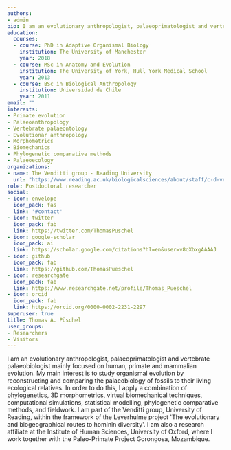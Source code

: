 ```yaml
---
authors:
- admin
bio: I am an evolutionary anthropologist, palaeoprimatologist and vertebrate palaeobiologist mainly focused on human, primate and mammalian evolution. My main interest is to study organismal evolution by reconstructing and comparing the palaeobiology of fossils to their living ecological relatives. In order to do this, I apply a combination of phylogenetics, 3D morphometrics, virtual biomechanical techniques, computational simulations, statistical modelling, phylogenetic comparative methods, and fieldwork. I am part of the Venditti group, University of Reading, within the framework of the Leverhulme project 'The evolutionary and biogeographical routes to hominin diversity'. I am also a research affiliate at the Institute of Human Sciences, University of Oxford, where I work together with the Paleo-Primate Project Gorongosa, Mozambique.
education:
  courses:
  - course: PhD in Adaptive Organismal Biology
    institution: The University of Manchester
    year: 2018
  - course: MSc in Anatomy and Evolution
    institution: The University of York, Hull York Medical School
    year: 2013
  - course: BSc in Biological Anthropology
    institution: Universidad de Chile
    year: 2011
email: ""
interests:
- Primate evolution
- Palaeoanthropology
- Vertebrate palaeontology
- Evolutionar anthropology
- Morphometrics
- Biomechanics
- Phylogenetic comparative methods
- Palaeoecology
organizations:
- name: The Venditti group - Reading University
  url: "https://www.reading.ac.uk/biologicalsciences/about/staff/c-d-venditti.aspx"
role: Postdoctoral researcher
social:
- icon: envelope
  icon_pack: fas
  link: '#contact'
- icon: twitter
  icon_pack: fab
  link: https://twitter.com/ThomasPuschel
- icon: google-scholar
  icon_pack: ai
  link: https://scholar.google.com/citations?hl=en&user=v8oXbxgAAAAJ
- icon: github
  icon_pack: fab
  link: https://github.com/ThomasPueschel
- icon: researchgate
  icon_pack: fab
  link: https://www.researchgate.net/profile/Thomas_Pueschel
- icon: orcid
  icon_pack: fab
  link: https://orcid.org/0000-0002-2231-2297
superuser: true
title: Thomas A. Püschel
user_groups:
- Researchers
- Visitors
---
```


I am an evolutionary anthropologist, palaeoprimatologist and vertebrate palaeobiologist mainly focused on human, primate and mammalian evolution. My main interest is to study organismal evolution by reconstructing and comparing the palaeobiology of fossils to their living ecological relatives. In order to do this, I apply a combination of phylogenetics, 3D morphometrics, virtual biomechanical techniques, computational simulations, statistical modelling, phylogenetic comparative methods, and fieldwork. I am part of the Venditti group, University of Reading, within the framework of the Leverhulme project 'The evolutionary and biogeographical routes to hominin diversity'. I am also a research affiliate at the Institute of Human Sciences, University of Oxford, where I work together with the Paleo-Primate Project Gorongosa, Mozambique.

